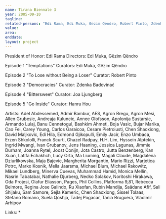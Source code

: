 ```yaml
---
name: Tirana Biennale 3
year: 2005-09-10
tagline:
related-persons: "Edi Rama, Edi Muka, Gëzim Qëndro, Robert Pinto, Zdenka Badovinać, Joa Ljungberg, Hanru Hou, Armando Lulaj, Edi Hila, Jutta Benzenberg, Olafur Eliasson, Saâdane Afif, Stefano Romano, Erzen Shkololli"
value:
area:
enddate:
layout: project
---
```

President of Honor: Edi Rama
Directors: Edi Muka, Gëzim Qëndro

Episode 1 "Temptations"
Curators: Edi Muka, Gëzim Qëndro

Episode 2 "To Lose without Being a Loser"
Curator: Robert Pinto

Episode 3 "Democracies"
Curator: Zdenka Badovinać

Episode 4 "Bittersweet"
Curator: Joa Ljungberg

Episode 5 "Go Inside"
Curator: Hanru Hou

Artists: Adel Abdessemed, Admir Bambur, AES, Agron Bregu, Agron Mesi, Allen Grubesic, Andreaja Kuluncic, Annee Olofsson, Apolonija Sustarsic, Armando Lulaj, Banu Cennetogul, Bashkim Ahmeti, Boja Vasic, Bujar Marika, Cao Fei, Carey Young, Carlos Garaicoa, Cesare Pietroiusti, Chen Shaoxiong, David Maljkovic, Edi Hila, Edmond Gjikopulli, Emily Jacir, Enzo Umbaca, Erzen Shkololli, Franck Scurti, Ghazel Radpay, H.H. Lim, Hyssein Alptekin, Ingrid Mwangi, Ivan Grubanov, Jens Haaning, Jessica Lagunas, Jimmie Durham, Joanna Rytel, Joost Conijn, Jota Castro, Jutta Benzenberg, Kan Xuan, Latifa Echakhch, Lucy Orta, Ma Liuming, Magali Claude, Magdalena Dziurlikowska, Maja Bajevic, Margherita Morgantin, Mario Rizzi, Marjetica Potrc, Marko Kosnik, Mella Jaarsma, Michael Blum, Michael Rakowitz, Mikael Lundberg, Minerva Cuevas, Muhammad Hamid, Monica Mellin, Nasrin Tabatabai, Nathalie Djurberg, Nedko Solakov, Noritoshi Hirakawa, Oda Projesi, Olafur Eliasson, Pages, Phil Collins, Platforma 9,81, Rebecca Belmore, Regina Jose Galindo, Ru Xiaofan, Rubin Mandija, Saâdane Afif, Sali Shijaku, Sam Samore, Sejla Kameric, Chen Shaoxiong, Sissel Tolaas, Stefano Romano, Suela Qoshja, Tadej Pogacar, Tania Bruguera, Vladimir Arhipov

Links:
*

